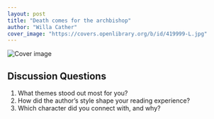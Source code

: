 ```yaml
---
layout: post
title: "Death comes for the archbishop"
author: "Willa Cather"
cover_image: "https://covers.openlibrary.org/b/id/419999-L.jpg"
---
```



![Cover image](https://covers.openlibrary.org/b/id/419999-L.jpg)




## Discussion Questions

1. What themes stood out most for you?
2. How did the author’s style shape your reading experience?
3. Which character did you connect with, and why?